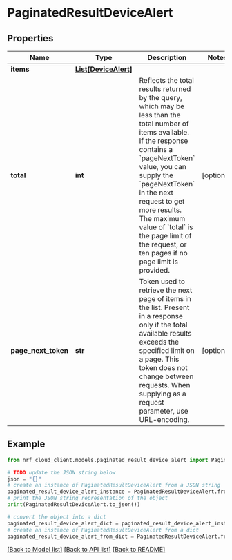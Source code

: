 # PaginatedResultDeviceAlert


## Properties

Name | Type | Description | Notes
------------ | ------------- | ------------- | -------------
**items** | [**List[DeviceAlert]**](DeviceAlert.md) |  | 
**total** | **int** | Reflects the total results returned by the query, which may be less than the total number of items available. If the response contains a &#x60;pageNextToken&#x60; value, you can supply the &#x60;pageNextToken&#x60; in the next request to get more results. The maximum value of &#x60;total&#x60; is the page limit of the request, or ten pages if no page limit is provided. | [optional] 
**page_next_token** | **str** | Token used to retrieve the next page of items in the list. Present in a response only if the total available results exceeds the specified limit on a page. This token does not change between requests. When supplying as a request parameter, use URL-encoding. | [optional] 

## Example

```python
from nrf_cloud_client.models.paginated_result_device_alert import PaginatedResultDeviceAlert

# TODO update the JSON string below
json = "{}"
# create an instance of PaginatedResultDeviceAlert from a JSON string
paginated_result_device_alert_instance = PaginatedResultDeviceAlert.from_json(json)
# print the JSON string representation of the object
print(PaginatedResultDeviceAlert.to_json())

# convert the object into a dict
paginated_result_device_alert_dict = paginated_result_device_alert_instance.to_dict()
# create an instance of PaginatedResultDeviceAlert from a dict
paginated_result_device_alert_from_dict = PaginatedResultDeviceAlert.from_dict(paginated_result_device_alert_dict)
```
[[Back to Model list]](../README.md#documentation-for-models) [[Back to API list]](../README.md#documentation-for-api-endpoints) [[Back to README]](../README.md)


